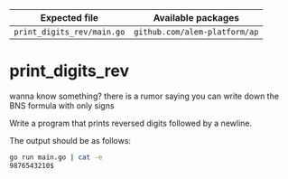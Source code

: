 | Expected file              | Available packages            |
| -------------------------- | ----------------------------- |
| `print_digits_rev/main.go` | `github.com/alem-platform/ap` |

# print_digits_rev

<p data-story-username="a-J-nx">wanna know something?
there is a rumor saying you can write down the BNS formula with only signs</p>


Write a program that prints reversed digits followed by a newline.

The output should be as follows:

```sh
go run main.go | cat -e
9876543210$
```
